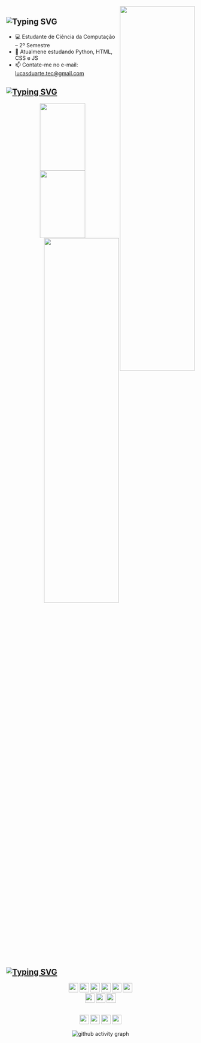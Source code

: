 <img width="200" height="50%" align="right" src="https://user-images.githubusercontent.com/74038190/219923809-b86dc415-a0c2-4a38-bc88-ad6cf06395a8.gif">

## ![Typing SVG](https://readme-typing-svg.demolab.com?font=Arial&weight=900&size=30&pause=2000&color=5499EB&vCenter=true&random=false&width=435&height=35&lines=Ol%C3%A1!+Eu+sou+Lucas+Duarte+%F0%9F%91%8B)

- 💻 Estudante de Ciência da Computação – 2º Semestre
- 📖 Atualmene estudando Python, HTML, CSS e JS
- 📫 Contate-me no e-mail: lucasduarte.tec@gmail.com
  
## [![Typing SVG](https://readme-typing-svg.demolab.com?font=Arial&weight=900&size=30&pause=200&color=5499EB&vCenter=true&random=false&width=435&height=30&lines=Meu+Status)](https://git.io/typing-svg)

<div align="center">
  <img width="49%" height="180px" src="https://github-readme-stats.vercel.app/api?username=duarte-tec&show_icons=true&theme=github_dark&hide_border=true&count_private=true" />
  <img width="49%" height="180px" src="https://github-readme-stats.vercel.app/api/top-langs/?username=duarte-tec&size_weight=0.5&count_weight=1.0&layout=compact&theme=github_dark&hide_border=true&count_private=true" />
</div>

<img align="right" width="200" height="50%" src="https://user-images.githubusercontent.com/74038190/216655859-f66df97b-6767-4ab2-b6f4-a9cba3ff3591.gif">

## [![Typing SVG](https://readme-typing-svg.demolab.com?font=Arial&weight=900&size=30&pause=200&color=5499EB&vCenter=true&random=false&width=435&height=30&lines=Ferramentas+e+Linguagens)](https://git.io/typing-svg)

<div align="center">
    <p>
    <img height="25px" src="https://img.shields.io/badge/python-5499EB?style=for-the-badge&logo=python&logoColor=white" target="_blank">
    <img height="25px" src="https://img.shields.io/badge/html5-5499EB?style=for-the-badge&logo=html5&logoColor=white" target="_blank">
    <img height="25px" src="https://img.shields.io/badge/css3-5499EB?style=for-the-badge&logo=css3&logoColor=white" target="_blank">
    <img height="25px" src="https://img.shields.io/badge/javascript-5499EB?style=for-the-badge&logo=javascript&logoColor=white" target="_blank">
    <img height="25px" src="https://img.shields.io/badge/GitHub-5499EB?style=for-the-badge&logo=github&logoColor=white" target="_blank">
    <img height="25px" src="https://img.shields.io/badge/GIT-5499EB?style=for-the-badge&logo=git&logoColor=white" target="_blank">
    <br>
    <img height="25px" src="https://img.shields.io/badge/VS_Code-5499EB?style=for-the-badge&logo=visual%20studio%20code&logoColor=white" target="_blank">
    <img height="25px" src="https://img.shields.io/badge/Windows-5499EB?style=for-the-badge&logo=windows&logoColor=white" target="_blank">
    <img height="25px" src="https://img.shields.io/badge/Linux-5499EB?style=for-the-badge&logo=linux&logoColor=white" target="_blank">
  </p> 
  <p>
</div>

##
<div align="center">
  <a href="mailto:lucasduarte.tec@gmail.com" target="_blank"><img height="25px" src="https://img.shields.io/badge/-Gmail-5499EB?style=for-the-badge&logo=gmail&logoColor=white" target="_blank"></a>
  <a href="https://twitter.com/SAMSEPlOL" target="_blank"><img height="25px" src="https://img.shields.io/badge/Twitter-5499EB?style=for-the-badge&logo=twitter&logoColor=white" target="_blank"></a>
  <a href="https://discord.com/users/302771366124584960" target="_blank"><img height="25px" src="https://img.shields.io/badge/Discord-5499EB?style=for-the-badge&logo=discord&logoColor=white" target="_blank"></a>
  <a href="https://www.linkedin.com/in/lucasduartetec/" target="_blank"><img height="25px" src="https://img.shields.io/badge/LinkedIn-5499EB?style=for-the-badge&logo=linkedin&logoColor=white" target="_blank"></a>
  </p>

![github activity graph](https://github-readme-activity-graph.vercel.app/graph?username=duarte-tec&theme=react-dark&hide_border=true&color=5499EB&title_color=5499EB&line=5499EB&point=5499EB&)

</div>
